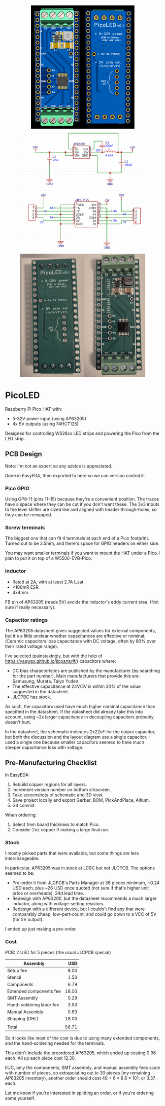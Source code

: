 <p align="middle">
  <img src="render.png" height="400" />
  <img src="schematic.png" height="400" /> 
  <img src="product.jpg" height="400" /> 
</p>

# PicoLED

Raspberry Pi Pico HAT with:

- 5-32V power input (using AP63205)
- 4x 5V outputs (using 74HCT125)

Designed for controlling WS28xx LED strips and powering the Pico from the LED strip.

## PCB Design

Note: I'm not an expert so any advice is appreciated.

Done in EasyEDA, then exported to here so we can version control it.

### Pico GPIO

Using GP8-11 (pins 11-15) because they're a convenient position. The traces have a space where they can be cut if you don't want these. The 3v3 inputs to the level shifter are sized like and aligned with header through-holes, so they can be remapped.

### Screw terminals

The biggest one that can fit 4 terminals at each end of a Pico footprint.
Turned out to be 3.5mm, and there's space for GPIO headers on either side.

You may want smaller terminals if you want to mount the HAT under a Pico. I plan to put it on top of a W5500-EVB-Pico.

### Inductor

- Rated at 2A, with at least 2.7A I_sat.
- <100mR ESR.
- 4x4mm.

FB pin of AP63205 (reads 5V) avoids the inductor's eddy current area. (Not sure if really necessary).

### Capacitor ratings

The AP63205 datasheet gives suggested values for external components,
but it's a little unclear whether capacitances are effective or nominal.
(Ceramic capacitors lose capacitance with DC voltage, often by 80% over their rated voltage range).

I've selected (painstakingly, but with the help of https://yaqwsx.github.io/jlcparts/#/) capacitors where:
- DC bias characteristics are published by the manufacturer (by searching for the part number). Main manufacturers that provide this are: Samusung, Murata, Taiyo Yuden
- The effective capacitance at 24V/5V is within 20% of the value suggested in the datasheet.
- JLCPBC has stock.

As such, the capacitors used have much higher nominal capacitance than specified in the datasheet.
If the datasheet did already take this into account, using ~2x larger capacitance in decoupling capacitors probably doesn't hurt.

In the datasheet, the schematic indicates 2x22uF for the output capacitor, but both the discussion and the layout diagram use a single capacitor. I used a single one because smaller capacitors seemed to have much steeper capacitance loss with voltage.

## Pre-Manufacturing Checklist

In EasyEDA:

1. Rebuild copper regions for all layers.
1. Increment version number on bottom silkscreen.
1. Take screenshots of schematic and 3D view.
1. Save project locally and export Gerber, BOM, PickAndPlace, Altium.
1. Git commit.

When ordering:

1. Select 1mm board thickness to match Pico.
1. Consider 2oz copper if making a large final run.

### Stock

I mostly picked parts that were available, but some things are less interchangeable.

In particular, AP63205 was in stock at LCSC but not JLCPCB. The options seemed to be:

- Pre-order it from JLCPCB's Parts Manager at 36 pieces minimum, ~0.24 USD each, plus ~26 USD once quoted (not sure if that's higher unit price or overheads), 24d lead time.
- Redesign with AP63200, but the datasheet recommends a much larger inductor, along with voltage-setting resistors.
- Redesign with a different device, but I couldn't find any that were comparably cheap, low-part-count, and could go down to a VCC of 5V (for 5V output).

I ended up just making a pre-order.

### Cost

PCB: 2 USD for 5 pieces (the usual JLCPCB special)

|Assembly | USD |
|---|---:|
| Setup fee | 8.00 |
| Stencil | 1.50 |
| Components | 6.79 |
| Extended components fee | 18.00 |
| SMT Assembly | 0.29 |
| Hand-soldering labor fee | 3.50 |
| Manual Assembly | 0.63 |
| Shipping (DHL) | 18.00 |
| | |
| Total | 56.71 |

So it looks like most of the cost is due to using many extended components, and the hand-soldering needed for the terminals.

This didn't include the preordered AP63205, which ended up costing 0.96 each. All up each piece cost 12.30.

IIUC, only the components, SMT assembly, and manual assembly fees scale with number of pieces, so extrapolating out to 30 pieces (my remaining AP63205 inventory), another order should cost 49 + 6 * 8.6 = 101, or 3.37 each.

Let me know if you're interested in splitting an order, or if you're ordering some yourself.
